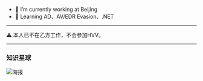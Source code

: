 
- 🔭 I’m currently working at Beijing
- 🌱 Learning AD、AV/EDR Evasion、.NET
-----
⚠ 本人已不在乙方工作，不会参加HVV。

-----
### 知识星球

![海报](https://github.com/evilashz/evilashz/assets/50722929/61bde760-68f3-40b9-bd34-8e8c62942d12)


<!--
**evilashz/evilashz** is a ✨ _special_ ✨ repository because its `README.md` (this file) appears on your GitHub profile.

Here are some ideas to get you started:

- 🔭 I’m currently working on ...
- 🌱 I’m currently learning ...
- 👯 I’m looking to collaborate on ...
- 🤔 I’m looking for help with ...
- 💬 Ask me about ...
- 📫 How to reach me: ...
- 😄 Pronouns: ...
- ⚡ Fun fact: ...
-->
